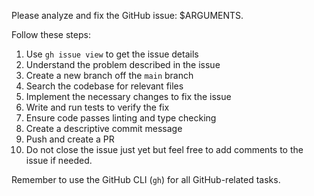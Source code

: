 Please analyze and fix the GitHub issue: $ARGUMENTS.

Follow these steps:

1. Use `gh issue view` to get the issue details
2. Understand the problem described in the issue
3. Create a new branch off the `main` branch
4. Search the codebase for relevant files
5. Implement the necessary changes to fix the issue
6. Write and run tests to verify the fix
7. Ensure code passes linting and type checking
8. Create a descriptive commit message
9. Push and create a PR
10. Do not close the issue just yet but feel free to add comments to the issue if needed.

Remember to use the GitHub CLI (`gh`) for all GitHub-related tasks.
